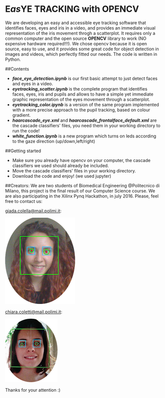 # E*as*YE TRACKING with OPENCV

We are developing an easy and accessible eye tracking software that identifies faces, eyes and iris in a video, and provides an immediate visual representation of the iris movement throgh a scatterplot.
It requires only a common computer and the open source **OPENCV** library to work (NO expensive hardware required!!!).
We chose opencv because it is open source, easy to use, and it provides some great code for object detection in images and videos, which perfectly fitted our needs. 
The code is written in Python.

##Contents
* ***face_eye_detection.ipynb*** is our first basic attempt to just detect faces and eyes in a video.
* ***eyetracking_scatter.ipynb*** is the complete program that identifies faces, eyes, iris and pupils and allows to have a simple yet immediate graphic representation of the eyes movement through a scatterplot.
* ***eyetracking_color.ipynb*** is a version of the same program implemented with a more precise approach to the pupil tracking, based on colour gradient. 
* ***haarcascade_eye.xml*** and ***haarcascade_frontalface_default.xml*** are the cascade classifiers' files, you need them in your working directory to run the code!
* ***white_function.ipynb*** is a new program which turns on leds according to the gaze direction (up/down,left/right)

##Getting started
* Make sure you already have opencv on your computer, the cascade classifiers we used should already be included. 
* Move the cascade classifiers' files in your working directory.
* Download the code and enjoy! (we used jupyter)

##Creators:
We are two students of Biomedical Engineering @Politecnico di Milano, this project is the final result of our Computer Science course. 
We are also participating in the Xilinx Pynq Hackathon, in july 2016.
Please, feel free to contact us:

giada.colella@mail.polimi.it:

![](https://github.com/chiaracoletti/EasYE-tracking/blob/master/Readmefiles/foto1_readme.png)

chiara.coletti@mail.polimi.it:

![](https://github.com/chiaracoletti/EasYE-tracking/blob/master/Readmefiles/foto2_readme.png)

Thanks for your attention :)

